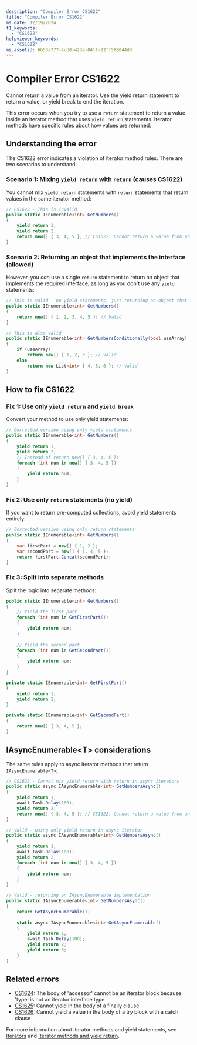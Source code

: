 ```yaml
---
description: "Compiler Error CS1622"
title: "Compiler Error CS1622"
ms.date: 12/19/2024
f1_keywords: 
  - "CS1622"
helpviewer_keywords: 
  - "CS1622"
ms.assetid: 6b53a777-4cd8-423a-84ff-22ff588044d3
---
```

# Compiler Error CS1622

Cannot return a value from an iterator. Use the yield return statement to return a value, or yield break to end the iteration.

This error occurs when you try to use a `return` statement to return a value inside an iterator method that uses `yield return` statements. Iterator methods have specific rules about how values are returned.

## Understanding the error

The CS1622 error indicates a violation of iterator method rules. There are two scenarios to understand:

### Scenario 1: Mixing `yield return` with `return` (causes CS1622)

You cannot mix `yield return` statements with `return` statements that return values in the same iterator method:

```csharp
// CS1622 - This is invalid
public static IEnumerable<int> GetNumbers()
{
    yield return 1;
    yield return 2;
    return new[] { 3, 4, 5 }; // CS1622: Cannot return a value from an iterator
}
```

### Scenario 2: Returning an object that implements the interface (allowed)

However, you *can* use a single `return` statement to return an object that implements the required interface, as long as you don't use any `yield` statements:

```csharp
// This is valid - no yield statements, just returning an object that implements IEnumerable<int>
public static IEnumerable<int> GetNumbers()
{
    return new[] { 1, 2, 3, 4, 5 }; // Valid
}

// This is also valid
public static IEnumerable<int> GetNumbersConditionally(bool useArray)
{
    if (useArray)
        return new[] { 1, 2, 3 }; // Valid
    else
        return new List<int> { 4, 5, 6 }; // Valid
}
```

## How to fix CS1622

### Fix 1: Use only `yield return` and `yield break`

Convert your method to use only yield statements:

```csharp
// Corrected version using only yield statements
public static IEnumerable<int> GetNumbers()
{
    yield return 1;
    yield return 2;
    // Instead of return new[] { 3, 4, 5 };
    foreach (int num in new[] { 3, 4, 5 })
    {
        yield return num;
    }
}
```

### Fix 2: Use only `return` statements (no yield)

If you want to return pre-computed collections, avoid yield statements entirely:

```csharp
// Corrected version using only return statements
public static IEnumerable<int> GetNumbers()
{
    var firstPart = new[] { 1, 2 };
    var secondPart = new[] { 3, 4, 5 };
    return firstPart.Concat(secondPart);
}
```

### Fix 3: Split into separate methods

Split the logic into separate methods:

```csharp
public static IEnumerable<int> GetNumbers()
{
    // Yield the first part
    foreach (int num in GetFirstPart())
    {
        yield return num;
    }
    
    // Yield the second part
    foreach (int num in GetSecondPart())
    {
        yield return num;
    }
}

private static IEnumerable<int> GetFirstPart()
{
    yield return 1;
    yield return 2;
}

private static IEnumerable<int> GetSecondPart()
{
    return new[] { 3, 4, 5 };
}
```

## IAsyncEnumerable&lt;T&gt; considerations

The same rules apply to async iterator methods that return `IAsyncEnumerable<T>`:

```csharp
// CS1622 - Cannot mix yield return with return in async iterators
public static async IAsyncEnumerable<int> GetNumbersAsync()
{
    yield return 1;
    await Task.Delay(100);
    yield return 2;
    return new[] { 3, 4, 5 }; // CS1622: Cannot return a value from an iterator
}

// Valid - using only yield return in async iterator
public static async IAsyncEnumerable<int> GetNumbersAsync()
{
    yield return 1;
    await Task.Delay(100);
    yield return 2;
    foreach (int num in new[] { 3, 4, 5 })
    {
        yield return num;
    }
}

// Valid - returning an IAsyncEnumerable implementation
public static IAsyncEnumerable<int> GetNumbersAsync()
{
    return GetAsyncEnumerable();
    
    static async IAsyncEnumerable<int> GetAsyncEnumerable()
    {
        yield return 1;
        await Task.Delay(100);
        yield return 2;
        yield return 3;
    }
}
```

## Related errors

- [CS1624](../language-reference/compiler-messages/iterator-yield.md): The body of 'accessor' cannot be an iterator block because 'type' is not an iterator interface type
- [CS1625](../language-reference/compiler-messages/iterator-yield.md): Cannot yield in the body of a finally clause
- [CS1626](../language-reference/compiler-messages/iterator-yield.md): Cannot yield a value in the body of a try block with a catch clause

For more information about iterator methods and yield statements, see [Iterators](../programming-guide/concepts/iterators.md) and [Iterator methods and yield return](../language-reference/compiler-messages/iterator-yield.md).
